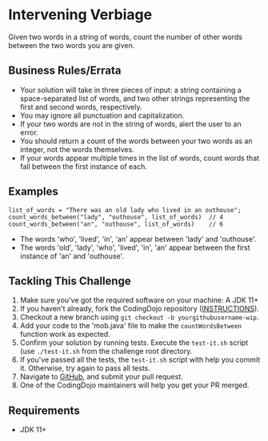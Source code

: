 # Intervening Verbiage

Given two words in a string of words, count the number of other words between the two words you are given.

## Business Rules/Errata

- Your solution will take in three pieces of input: a string containing a space-separated list of words, and two other strings representing the first and second words, respectively.
- You may ignore all punctuation and capitalization.
- If your two words are not in the string of words, alert the user to an error.
- You should return a count of the words between your two words as an integer, not the words themselves.
- If your words appear multiple times in the list of words, count words that fall between the first instance of each.

## Examples

```
list_of_words = "There was an old lady who lived in an outhouse";
count_words_between("lady", "outhouse", list_of_words)  // 4 
count_words_between("an", "outhouse", list_of_words)    // 6
```

- The words 'who', 'lived', 'in', 'an' appear between 'lady' and 'outhouse'.
- The words 'old', 'lady', 'who', 'lived', 'in', 'an' appear between the first instance of 'an' and 'outhouse'.

## Tackling This Challenge

1. Make sure you've got the required software on your machine: A JDK 11+
1. If you haven't already, fork the CodingDojo repository ([INSTRUCTIONS](https://docs.github.com/en/github/getting-started-with-github/fork-a-repo)).
1. Checkout a new branch using `git checkout -b yourgithubusername-wip`.
1. Add your code to the 'mob.java' file to make the `countWordsBetween` function work as expected.
1. Confirm your solution by running tests. Execute the `test-it.sh` script (use `./test-it.sh` from the challenge root directory.
1. If you've passed all the tests, the `test-it.sh` script with help you commit it. Otherwise, try again to pass all tests.
1. Navigate to [GitHub](https://github.com/codeconnector/CodingDojo), and submit your pull request.
1. One of the CodingDojo maintainers will help you get your PR merged.

## Requirements

- JDK 11+

